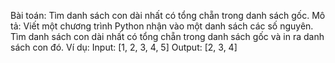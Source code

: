 Bài toán: Tìm danh sách con dài nhất có tổng chẵn trong danh sách gốc.
Mô tả: Viết một chương trình Python nhận vào một danh sách các số nguyên. Tìm danh sách con dài nhất có tổng chẵn trong danh sách gốc và in ra danh sách con đó.
Ví dụ:
Input: [1, 2, 3, 4, 5]
Output: [2, 3, 4]